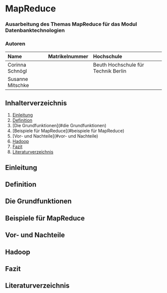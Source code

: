 # MapReduce

### Ausarbeitung des Themas MapReduce für das Modul Datenbanktechnologien

### Autoren

| Name               | Matrikelnummer | Hochschule |
| :----------------- | :------------- | :--------- |
| Corinna Schnögl     |          | Beuth Hochschule für Technik Berlin  |
| Susanne Mitschke |         |   |


## Inhalterverzeichnis
1. [Einleitung](#einleitung)
2. [Definition](#definition)
3. [Die Grundfunktionen](#die Grundfunktionen)
4. [Beispiele für MapReduce](#beispiele für MapReduce)
5. [Vor- und Nachteile](#vor- und Nachteile)
6. [Hadoop](#hadoop)
7. [Fazit](#fazit)
8. [Literaturverzeichnis](#literaturverzeichnis)


## Einleitung


## Definition



## Die Grundfunktionen



## Beispiele für MapReduce

## Vor- und Nachteile

## Hadoop



## Fazit



## Literaturverzeichnis

